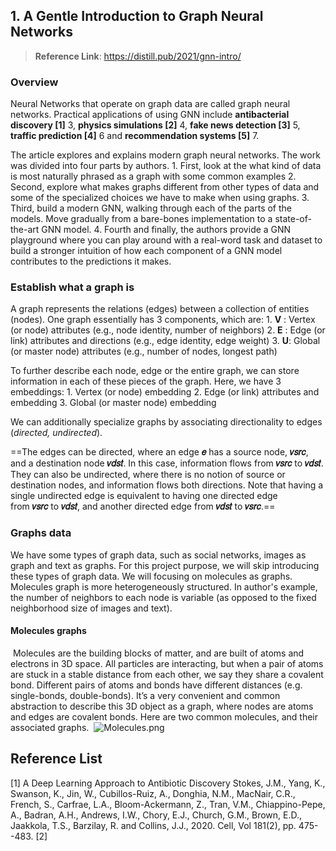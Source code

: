 ## 1. A Gentle Introduction to Graph Neural Networks
>**Reference Link**: https://distill.pub/2021/gnn-intro/

### Overview

Neural Networks that operate on graph data are called graph neural networks. Practical applications of using GNN include **antibacterial discovery [1]** 3, **physics simulations [2]** 4, **fake news detection [3]** 5, **traffic prediction [4]** 6 and **recommendation systems [5]** 7.

The article explores and explains modern graph neural networks. The work was divided into four parts by authors. 
	1. First, look at the what kind of data is most naturally phrased as a graph with some common examples
	2. Second, explore what makes graphs different from other types of data and some of the specialized choices we have to make when using graphs.
	3. Third, build a modern GNN, walking through each of the parts of the models. Move gradually from a bare-bones implementation to a state-of- the-art GNN model. 
	4. Fourth and finally, the authors provide a GNN playground where you can play around with a real-word task and dataset to build a stronger intuition of how each component of a GNN model contributes to the predictions it makes.

### Establish what a graph is

A graph represents the relations (edges) between a collection of entities (nodes). One graph essentially has 3 components, which are:
	1.  **V** : Vertex (or node) attributes (e.g., node identity, number of neighbors)
	2. **E** : Edge (or link) attributes and directions (e.g., edge identity, edge weight)
	3. **U**: Global (or master node) attributes (e.g., number of nodes, longest path)

To further describe each node, edge or the entire graph, we can store information in each of these pieces of the graph. Here, we have 3 embeddings:
	1.  Vertex (or node) embedding
	2. Edge (or link) attributes and embedding
	3. Global (or master node) embedding

We can additionally specialize graphs by associating directionality to edges (_directed, undirected_).

==The edges can be directed, where an edge **𝑒** has a source node, **𝑣𝑠𝑟𝑐**, and a destination node **𝑣𝑑𝑠𝑡**. In this case, information flows from **𝑣𝑠𝑟𝑐** to **𝑣𝑑𝑠𝑡**. They can also be undirected, where there is no notion of source or destination nodes, and information flows both directions. Note that having a single undirected edge is equivalent to having one directed edge from **𝑣𝑠𝑟𝑐** to **𝑣𝑑𝑠𝑡**, and another directed edge from **𝑣𝑑𝑠𝑡** to **𝑣𝑠𝑟𝑐**.==

### Graphs data

We have some types of graph data, such as social networks, images as graph and text as graphs. For this project purpose, we will skip introducing these types of graph data. We will focusing on molecules as graphs. Molecules graph is more heterogeneously structured. In author's example, the number of neighbors to each node is variable (as opposed to the fixed neighborhood size of images and text).

#### Molecules graphs

 Molecules are the building blocks of matter, and are built of atoms and electrons in 3D space. All particles are interacting, but when a pair of atoms are stuck in a stable distance from each other, we say they share a covalent bond. Different pairs of atoms and bonds have different distances (e.g. single-bonds, double-bonds). It’s a very convenient and common abstraction to describe this 3D object as a graph, where nodes are atoms and edges are covalent bonds. Here are two common molecules, and their associated graphs.
 ![Molecules.png](image)
## Reference List
[1] A Deep Learning Approach to Antibiotic Discovery  Stokes, J.M., Yang, K., Swanson, K., Jin, W., Cubillos-Ruiz, A., Donghia, N.M., MacNair, C.R., French, S., Carfrae, L.A., Bloom-Ackermann, Z., Tran, V.M., Chiappino-Pepe, A., Badran, A.H., Andrews, I.W., Chory, E.J., Church, G.M., Brown, E.D., Jaakkola, T.S., Barzilay, R. and Collins, J.J., 2020. Cell, Vol 181(2), pp. 475--483.
[2] 